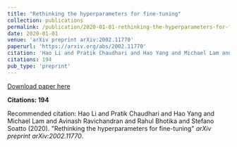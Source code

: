 ```yaml
---
title: "Rethinking the hyperparameters for fine-tuning"
collection: publications
permalink: /publication/2020-01-01-rethinking-the-hyperparameters-for-finetuning
date: 2020-01-01
venue: 'arXiv preprint arXiv:2002.11770'
paperurl: 'https://arxiv.org/abs/2002.11770'
citation: 'Hao Li and Pratik Chaudhari and Hao Yang and Michael Lam and Avinash Ravichandran and Rahul Bhotika and Stefano Soatto (2020). &quot;Rethinking the hyperparameters for fine-tuning&quot; <i>arXiv preprint arXiv:2002.11770</i>.'
citations: 194
pub_type: 'preprint'
---
```


<a href='https://arxiv.org/abs/2002.11770'>Download paper here</a>

**Citations: 194**

Recommended citation: Hao Li and Pratik Chaudhari and Hao Yang and Michael Lam and Avinash Ravichandran and Rahul Bhotika and Stefano Soatto (2020). "Rethinking the hyperparameters for fine-tuning" <i>arXiv preprint arXiv:2002.11770</i>.